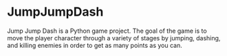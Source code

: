 # JumpJumpDash
Jump Jump Dash is a Python game project. The goal of the game is to move the player character through a variety of stages by jumping, dashing, and killing enemies in order to get as many points as you can.
